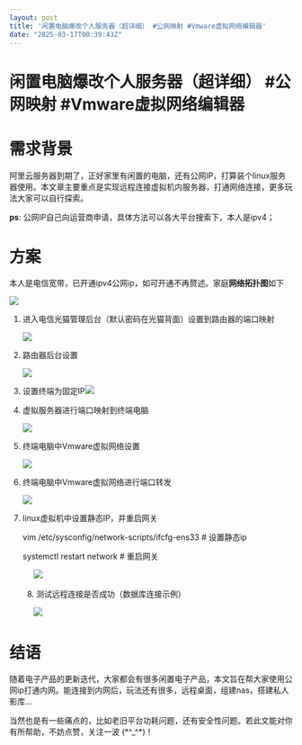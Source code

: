 ```yaml
---
layout: post
title: '闲置电脑爆改个人服务器（超详细） #公网映射 #Vmware虚拟网络编辑器'
date: "2025-03-17T00:39:43Z"
---
```

闲置电脑爆改个人服务器（超详细） #公网映射 #Vmware虚拟网络编辑器
=====================================

需求背景
====

阿里云服务器到期了，正好家里有闲置的电脑，还有公网IP，打算装个linux服务器使用。本文章主要重点是实现远程连接虚拟机内服务器，打通网络连接，更多玩法大家可以自行探索。

**ps**: 公网IP自己向运营商申请，具体方法可以各大平台搜索下，本人是ipv4；

方案
==

本人是电信宽带，已开通ipv4公网ip，如可开通不再赘述。家庭**网络拓扑图**如下

![](https://img2024.cnblogs.com/blog/1526035/202503/1526035-20250315105747559-433641478.png)

1.  进入电信光猫管理后台（默认密码在光猫背面）设置到路由器的端口映射
    
    ![](https://img2024.cnblogs.com/blog/1526035/202503/1526035-20250315122004889-1170824922.png)
    
2.  路由器后台设置
    
    ![](https://img2024.cnblogs.com/blog/1526035/202503/1526035-20250315122101439-1876582218.png)
    
3.  设置终端为固定IP![](https://img2024.cnblogs.com/blog/1526035/202503/1526035-20250315122105166-898336691.png)
4.  虚拟服务器进行端口映射到终端电脑
    
    ![](https://img2024.cnblogs.com/blog/1526035/202503/1526035-20250315122111187-409589115.png)
    
5.  终端电脑中Vmware虚拟网络设置
    
    ![](https://img2024.cnblogs.com/blog/1526035/202503/1526035-20250315122349923-1005975152.png)
    
6.  终端电脑中Vmware虚拟网络进行端口转发
    
    ![](https://img2024.cnblogs.com/blog/1526035/202503/1526035-20250315122448869-320995389.png)
    
7.  linux虚拟机中设置静态IP，并重启网关
    
    vim /etc/sysconfig/network-scripts/ifcfg-ens33  # 设置静态ip  
      
    

     systemctl restart network                       # 重启网关　　

           ![](https://img2024.cnblogs.com/blog/1526035/202503/1526035-20250315123002462-1451503244.png)

        8. 测试远程连接是否成功（数据库连接示例）

           ![](https://img2024.cnblogs.com/blog/1526035/202503/1526035-20250316104407839-66892907.png)

结语
==

随着电子产品的更新迭代，大家都会有很多闲置电子产品，本文旨在帮大家使用公网ip打通内网。能连接到内网后，玩法还有很多，远程桌面，组建nas，搭建私人影库...

当然也是有一些痛点的，比如老旧平台功耗问题，还有安全性问题。若此文能对你有所帮助，不妨点赞，关注一波 (\*^\_^\*)！